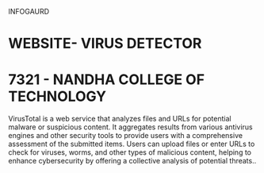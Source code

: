 INFOGAURD
# WEBSITE- VIRUS DETECTOR
# 7321 - NANDHA COLLEGE OF TECHNOLOGY
VirusTotal is a web service that analyzes files and URLs for potential malware or suspicious content. It aggregates results from various antivirus engines and other security tools to provide users with a comprehensive assessment of the submitted items. Users can upload files or enter URLs to check for viruses, worms, and other types of malicious content, helping to enhance cybersecurity by offering a collective analysis of potential threats..
